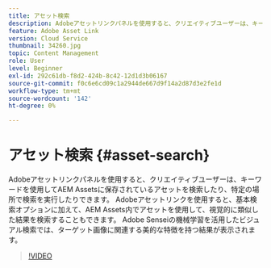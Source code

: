 ```yaml
---
title: アセット検索
description: Adobeアセットリンクパネルを使用すると、クリエイティブユーザーは、キーワードを使用してAEM Assetsに保存されているアセットを検索したり、特定の場所で検索を実行したりできます。 Adobeアセットリンクを使用すると、基本検索オプションに加えて、AEM Assets内でアセットを使用して、視覚的に類似した結果を検索することもできます。 Adobe Senseiの機械学習を活用したビジュアル検索では、ターゲット画像に関連する美的な特徴を持つ結果が表示されます。
feature: Adobe Asset Link
version: Cloud Service
thumbnail: 34260.jpg
topic: Content Management
role: User
level: Beginner
exl-id: 292c61db-f8d2-424b-8c42-12d1d3b06167
source-git-commit: f0c6e6cd09c1a2944de667d9f14a2d87d3e2fe1d
workflow-type: tm+mt
source-wordcount: '142'
ht-degree: 0%

---
```


# アセット検索 {#asset-search}

Adobeアセットリンクパネルを使用すると、クリエイティブユーザーは、キーワードを使用してAEM Assetsに保存されているアセットを検索したり、特定の場所で検索を実行したりできます。 Adobeアセットリンクを使用すると、基本検索オプションに加えて、AEM Assets内でアセットを使用して、視覚的に類似した結果を検索することもできます。 Adobe Senseiの機械学習を活用したビジュアル検索では、ターゲット画像に関連する美的な特徴を持つ結果が表示されます。

>[!VIDEO](https://video.tv.adobe.com/v/34260/?quality=12)
